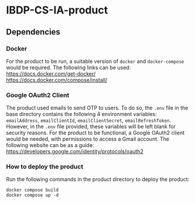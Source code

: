 # IBDP-CS-IA-product

## Dependencies
### Docker
For the product to be run, a suitable version of `docker` and `docker-compose` would be required. The following links can be used:
<br/>
https://docs.docker.com/get-docker/
<br/>
https://docs.docker.com/compose/install/
<br/>

### Google OAuth2 Client
The product used emails to send OTP to users. To do so, the `.env` file in the base directory contains the following 4 environment variables: `emailAddress`, `emailClientId`, `emailClientSecret`, `emailRefreshToken`. However, in the `.env` file provided, these variables will be left blank for security reasons. For the product to be functional, a Google OAuth2 client would be needed, with permissions to access a Gmail account. The following website can be as a guide:
https://developers.google.com/identity/protocols/oauth2


### How to deploy the product
Run the following commands in the product directory to deploy the product:
```
docker compose build 
docker compose up -d
```